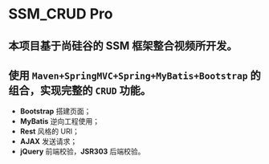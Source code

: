 # SSM_CRUD Pro
## 本项目基于尚硅谷的 SSM 框架整合视频所开发。</br>
## 使用 `Maven+SpringMVC+Spring+MyBatis+Bootstrap` 的组合，实现完整的 `CRUD` 功能。</br>
* **Bootstrap** 搭建页面；
* **MyBatis** 逆向工程使用；
* **Rest** 风格的 URI；
* **AJAX** 发送请求；
* **jQuery** 前端校验，**JSR303** 后端校验。
